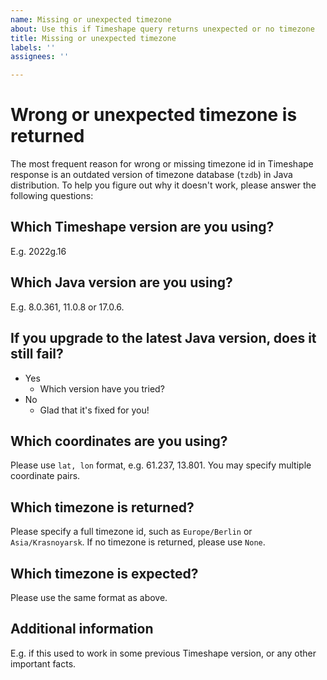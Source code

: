 ```yaml
---
name: Missing or unexpected timezone
about: Use this if Timeshape query returns unexpected or no timezone
title: Missing or unexpected timezone
labels: ''
assignees: ''

---
```


# Wrong or unexpected timezone is returned

The most frequent reason for wrong or missing timezone id in Timeshape response is an outdated version of timezone database (`tzdb`) in Java distribution. To help you figure out why it doesn't work, please answer the following questions:

## Which Timeshape version are you using?
E.g. 2022g.16

## Which Java version are you using?
E.g. 8.0.361, 11.0.8 or 17.0.6.

## If you upgrade to the latest Java version, does it still fail?
  * Yes 
    - Which version have you tried?
  * No 
    - Glad that it's fixed for you!

## Which coordinates are you using?
Please use `lat, lon` format, e.g. 61.237, 13.801. You may specify multiple coordinate pairs.

## Which timezone is returned?
Please specify a full timezone id, such as `Europe/Berlin` or `Asia/Krasnoyarsk`. If no timezone is returned, please use `None`.

## Which timezone is expected?
Please use the same format as above.

## Additional information
E.g. if this used to work in some previous Timeshape version, or any other important facts.
